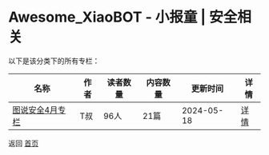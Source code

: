 # Awesome_XiaoBOT - 小报童 | 安全相关

以下是该分类下的所有专栏：

| 名称 | 作者 | 读者数量 | 内容数量 | 更新时间 | 详情 |
|------|------|----------|----------|----------|------|
| [图说安全4月专栏](https://xiaobot.net/p/tusec4m?refer=0b133df9-27dc-423b-8101-639049001c13) | T叔 | 96人 | 21篇 |  2024-05-18 | [详情](data/tusec4m.md) |


返回 [首页](../README.md)
